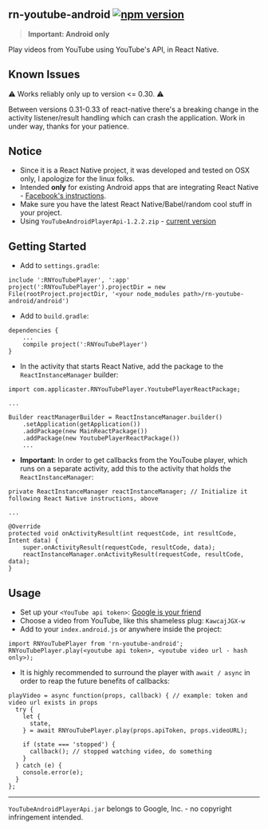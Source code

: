 ## rn-youtube-android [![npm version](https://badge.fury.io/js/rn-youtube-android.svg)](https://badge.fury.io/js/rn-youtube-android)

> **Important: Android only**

Play videos from YouTube using YouTube's API, in React Native.

## Known Issues
:warning: Works reliably only up to version <= 0.30. :warning:

Between versions 0.31-0.33 of react-native there's a breaking change in the activity listener/result handling which can crash the application. Work in under way, thanks for your patience.

## Notice
- Since it is a React Native project, it was developed and tested on OSX only, I apologize for the linux folks.
- Intended **only** for existing Android apps that are integrating React Native - [Facebook's instructions]( https://facebook.github.io/react-native/docs/embedded-app-android.html).
- Make sure you have the latest React Native/Babel/random cool stuff in your project.
- Using `YouTubeAndroidPlayerApi-1.2.2.zip` - [current version](https://developers.google.com/youtube/android/player/downloads/)

## Getting Started
- Add to `settings.gradle`:
```
include ':RNYouTubePlayer', ':app'
project(':RNYouTubePlayer').projectDir = new File(rootProject.projectDir, '<your node_modules path>/rn-youtube-android/android')
```
- Add to `build.gradle`:
```
dependencies {
    ...
    compile project(':RNYouTubePlayer')
}
```
- In the activity that starts React Native, add the package to the `ReactInstanceManager` builder: 
```
import com.applicaster.RNYouTubePlayer.YoutubePlayerReactPackage;

...

Builder reactManagerBuilder = ReactInstanceManager.builder()
    .setApplication(getApplication())
    .addPackage(new MainReactPackage())
    .addPackage(new YoutubePlayerReactPackage())
    ...
```

- **Important**: In order to get callbacks from the YouToube player, which runs on a separate activity, add this to the activity that holds the `ReactInstanceManager`:
```
private ReactInstanceManager reactInstanceManager; // Initialize it following React Native instructions, above

...

@Override
protected void onActivityResult(int requestCode, int resultCode, Intent data) {
    super.onActivityResult(requestCode, resultCode, data);
    reactInstanceManager.onActivityResult(requestCode, resultCode, data);
}
```

## Usage
- Set up your `<YouTube api token>`: [Google is your friend](https://developers.google.com/youtube/registering_an_application#create_project)
- Choose a video from YouTube, like this shameless plug: `KawcajJGX-w`
- Add to your `index.android.js` or anywhere inside the project:
```
import RNYouTubePlayer from 'rn-youtube-android';
RNYouTubePlayer.play(<youtube api token>, <youtube video url - hash only>);
```
- It is highly recommended to surround the player with `await / async` in order to reap the future benefits of callbacks:
```
playVideo = async function(props, callback) { // example: token and video url exists in props
  try {
    let {
      state,
    } = await RNYouTubePlayer.play(props.apiToken, props.videoURL);

    if (state === 'stopped') {
      callback(); // stopped watching video, do something
    }
  } catch (e) {
    console.error(e);
  }
};
```


---
`YouTubeAndroidPlayerApi.jar` belongs to Google, Inc. - no copyright infringement intended. 
